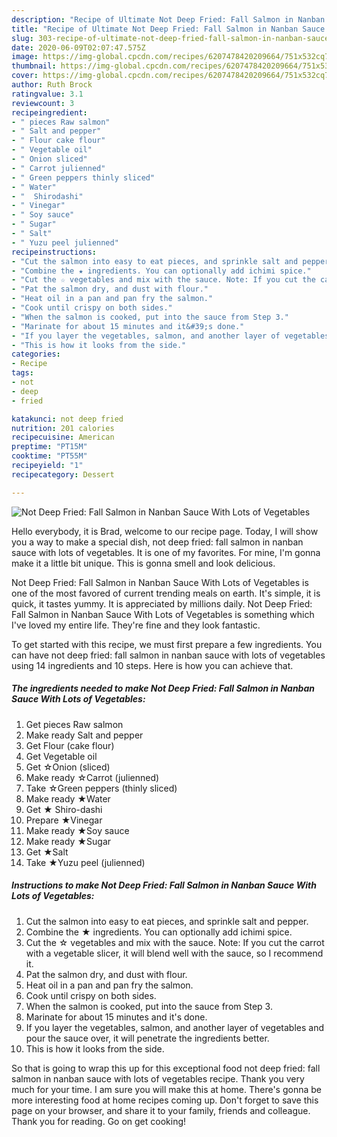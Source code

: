 ```yaml
---
description: "Recipe of Ultimate Not Deep Fried: Fall Salmon in Nanban Sauce With Lots of Vegetables"
title: "Recipe of Ultimate Not Deep Fried: Fall Salmon in Nanban Sauce With Lots of Vegetables"
slug: 303-recipe-of-ultimate-not-deep-fried-fall-salmon-in-nanban-sauce-with-lots-of-vegetables
date: 2020-06-09T02:07:47.575Z
image: https://img-global.cpcdn.com/recipes/6207478420209664/751x532cq70/not-deep-fried-fall-salmon-in-nanban-sauce-with-lots-of-vegetables-recipe-main-photo.jpg
thumbnail: https://img-global.cpcdn.com/recipes/6207478420209664/751x532cq70/not-deep-fried-fall-salmon-in-nanban-sauce-with-lots-of-vegetables-recipe-main-photo.jpg
cover: https://img-global.cpcdn.com/recipes/6207478420209664/751x532cq70/not-deep-fried-fall-salmon-in-nanban-sauce-with-lots-of-vegetables-recipe-main-photo.jpg
author: Ruth Brock
ratingvalue: 3.1
reviewcount: 3
recipeingredient:
- " pieces Raw salmon"
- " Salt and pepper"
- " Flour cake flour"
- " Vegetable oil"
- " Onion sliced"
- " Carrot julienned"
- " Green peppers thinly sliced"
- " Water"
- "  Shirodashi"
- " Vinegar"
- " Soy sauce"
- " Sugar"
- " Salt"
- " Yuzu peel julienned"
recipeinstructions:
- "Cut the salmon into easy to eat pieces, and sprinkle salt and pepper."
- "Combine the ★ ingredients. You can optionally add ichimi spice."
- "Cut the ☆ vegetables and mix with the sauce. Note: If you cut the carrot with a vegetable slicer, it will blend well with the sauce, so I recommend it."
- "Pat the salmon dry, and dust with flour."
- "Heat oil in a pan and pan fry the salmon."
- "Cook until crispy on both sides."
- "When the salmon is cooked, put into the sauce from Step 3."
- "Marinate for about 15 minutes and it&#39;s done."
- "If you layer the vegetables, salmon, and another layer of vegetables and pour the sauce over, it will penetrate the ingredients better."
- "This is how it looks from the side."
categories:
- Recipe
tags:
- not
- deep
- fried

katakunci: not deep fried 
nutrition: 201 calories
recipecuisine: American
preptime: "PT15M"
cooktime: "PT55M"
recipeyield: "1"
recipecategory: Dessert

---
```



![Not Deep Fried: Fall Salmon in Nanban Sauce With Lots of Vegetables](https://img-global.cpcdn.com/recipes/6207478420209664/751x532cq70/not-deep-fried-fall-salmon-in-nanban-sauce-with-lots-of-vegetables-recipe-main-photo.jpg)

Hello everybody, it is Brad, welcome to our recipe page. Today, I will show you a way to make a special dish, not deep fried: fall salmon in nanban sauce with lots of vegetables. It is one of my favorites. For mine, I'm gonna make it a little bit unique. This is gonna smell and look delicious.

Not Deep Fried: Fall Salmon in Nanban Sauce With Lots of Vegetables is one of the most favored of current trending meals on earth. It's simple, it is quick, it tastes yummy. It is appreciated by millions daily. Not Deep Fried: Fall Salmon in Nanban Sauce With Lots of Vegetables is something which I've loved my entire life. They're fine and they look fantastic.




To get started with this recipe, we must first prepare a few ingredients. You can have not deep fried: fall salmon in nanban sauce with lots of vegetables using 14 ingredients and 10 steps. Here is how you can achieve that.

<!--inarticleads1-->

##### The ingredients needed to make Not Deep Fried: Fall Salmon in Nanban Sauce With Lots of Vegetables:

1. Get  pieces Raw salmon
1. Make ready  Salt and pepper
1. Get  Flour (cake flour)
1. Get  Vegetable oil
1. Get  ☆Onion (sliced)
1. Make ready  ☆Carrot (julienned)
1. Take  ☆Green peppers (thinly sliced)
1. Make ready  ★Water
1. Get  ★ Shiro-dashi
1. Prepare  ★Vinegar
1. Make ready  ★Soy sauce
1. Make ready  ★Sugar
1. Get  ★Salt
1. Take  ★Yuzu peel (julienned)




<!--inarticleads2-->

##### Instructions to make Not Deep Fried: Fall Salmon in Nanban Sauce With Lots of Vegetables:

1. Cut the salmon into easy to eat pieces, and sprinkle salt and pepper.
1. Combine the ★ ingredients. You can optionally add ichimi spice.
1. Cut the ☆ vegetables and mix with the sauce. Note: If you cut the carrot with a vegetable slicer, it will blend well with the sauce, so I recommend it.
1. Pat the salmon dry, and dust with flour.
1. Heat oil in a pan and pan fry the salmon.
1. Cook until crispy on both sides.
1. When the salmon is cooked, put into the sauce from Step 3.
1. Marinate for about 15 minutes and it&#39;s done.
1. If you layer the vegetables, salmon, and another layer of vegetables and pour the sauce over, it will penetrate the ingredients better.
1. This is how it looks from the side.




So that is going to wrap this up for this exceptional food not deep fried: fall salmon in nanban sauce with lots of vegetables recipe. Thank you very much for your time. I am sure you will make this at home. There's gonna be more interesting food at home recipes coming up. Don't forget to save this page on your browser, and share it to your family, friends and colleague. Thank you for reading. Go on get cooking!
